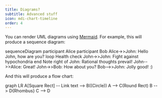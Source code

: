 ```yaml
---
title: Diagrams?
subtitle: Advanced stuff
icon: mdi-chart-timeline
order: 4
---
```


You can render UML diagrams using [Mermaid](https://mermaidjs.github.io/). For example, this will produce a sequence diagram:
 
<mermaid>
sequenceDiagram
    participant Alice
    participant Bob
    Alice->>John: Hello John, how are you?
    loop Health check
        John->>John: Fight against hypochondria
    end
    Note right of John: Rational thoughts prevail!
    John-->>Alice: Great!
    John->>Bob: How about you?
    Bob-->>John: Jolly good! :)
</mermaid>

And this will produce a flow chart:

<mermaid>
graph LR
A[Square Rect] -- Link text --> B((Circle))
A --> C(Round Rect)
B --> D{Rhombus}
C --> D
</mermaid>
